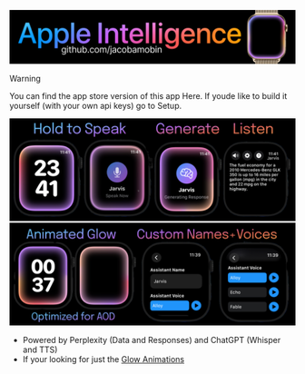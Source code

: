 ![Banner](ReadMe/Header2.png)

> [!Warning]  
> You can find the app store version of this app Here.
> If youde like to build it yourself (with your own api keys) go to Setup.

![Github1](ReadMe/Github1.png)
![Github2](ReadMe/Github2.png)

- Powered by Perplexity (Data and Responses) and ChatGPT (Whisper and TTS)
- If your looking for just the [Glow Animations](https://github.com/jacobamobin/AppleIntelligenceGlowEffect)

